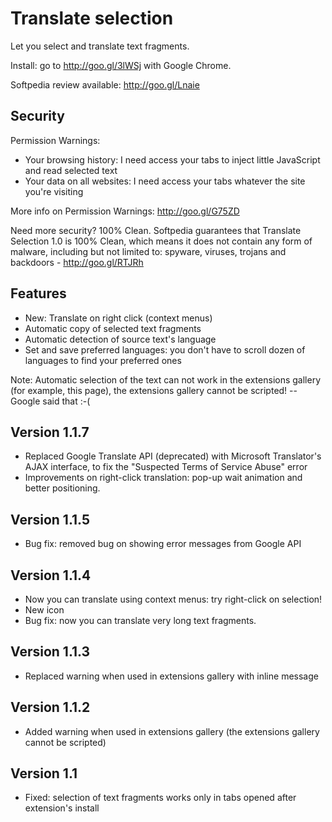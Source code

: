 Translate selection
===================

Let you select and translate text fragments.

Install: go to http://goo.gl/3lWSj with Google Chrome.

Softpedia review available: http://goo.gl/Lnaie

Security
--------

Permission Warnings:
* Your browsing history: I need access your tabs to inject little JavaScript and read selected text
* Your data on all websites: I need access your tabs whatever the site you're visiting

More info on Permission Warnings: http://goo.gl/G75ZD

Need more security?
100% Clean. Softpedia guarantees that Translate Selection 1.0 is 100% Clean, which means it does not contain any form of malware, including but not limited to: spyware, viruses, trojans and backdoors - http://goo.gl/RTJRh

Features
--------

* New: Translate on right click (context menus)
* Automatic copy of selected text fragments
* Automatic detection of source text's language
* Set and save preferred languages: you don't have to scroll dozen of languages to find your preferred ones

Note: Automatic selection of the text can not work in the extensions gallery (for example, this page), the extensions gallery cannot be scripted! -- Google said that :-(

Version 1.1.7
-------------

* Replaced Google Translate API (deprecated) with Microsoft Translator's AJAX interface, to fix the "Suspected Terms of Service Abuse" error
* Improvements on right-click translation: pop-up wait animation and better positioning.

Version 1.1.5
-------------

* Bug fix: removed bug on showing error messages from Google API

Version 1.1.4
-------------

* Now you can translate using context menus: try right-click on selection!
* New icon
* Bug fix: now you can translate very long text fragments.

Version 1.1.3
-------------

* Replaced warning when used in extensions gallery with inline message

Version 1.1.2
-------------

* Added warning when used in extensions gallery (the extensions gallery cannot be scripted)

Version 1.1
-------------

* Fixed: selection of text fragments works only in tabs opened after extension's install
